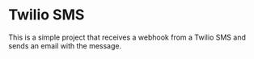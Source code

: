 # Twilio SMS

This is a simple project that receives a webhook from a Twilio SMS and sends an email with the message.

